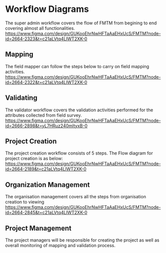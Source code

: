 # Workflow Diagrams
The super admin workflow covers the flow of FMTM from begining to end covering almost all functionalities.
https://www.figma.com/design/GUKooEhrNwHFTaAaEHxUcS/FMTM?node-id=2664-2323&t=c21aLVtq4LIWT2XK-0

## Mapping
The field mapper can follow the steps below to carry on field mapping activities. 
https://www.figma.com/design/GUKooEhrNwHFTaAaEHxUcS/FMTM?node-id=2664-2322&t=c21aLVtq4LIWT2XK-0

## Validating
The validator workflow covers the validation activities performed for the attributes collected from 
field survey. 
https://www.figma.com/design/GUKooEhrNwHFTaAaEHxUcS/FMTM?node-id=2666-2898&t=yL7HRuz240mltyxB-0

## Project Creation
 The project creation workflow consists of 5 steps. The Flow diagram for project creation is as below:
https://www.figma.com/design/GUKooEhrNwHFTaAaEHxUcS/FMTM?node-id=2664-2189&t=c21aLVtq4LIWT2XK-0

## Organization Management
The organisation management covers all the steps from organisation creation to viewing
https://www.figma.com/design/GUKooEhrNwHFTaAaEHxUcS/FMTM?node-id=2664-2845&t=c21aLVtq4LIWT2XK-0

## Project Management
The project managers will be responsible for creating the project as well as overall monitoring of 
mapping and validation process.
